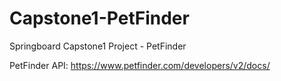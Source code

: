 # Capstone1-PetFinder
Springboard Capstone1 Project - PetFinder

PetFinder API:	https://www.petfinder.com/developers/v2/docs/
